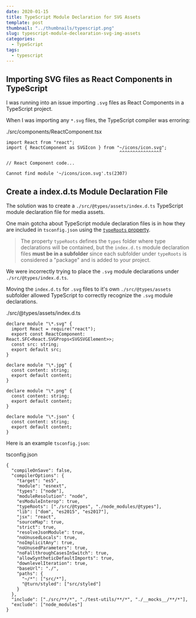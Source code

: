 ```yaml
---
date: 2020-01-15
title: TypeScript Module Declaration for SVG Assets
template: post
thumbnail: "../thumbnails/typescript.png"
slug: typescript-module-declearation-svg-img-assets
categories:
  - TypeScript
tags:
  - typescript
---
```


## Importing SVG files as React Components in TypeScript

I was running into an issue importing `.svg` files as React Components in a TypeScript project.

When I was importing any `*.svg` files, the TypeScript compiler was erroring:

<div class="filename">./src/components/ReactComponent.tsx</div>

```tsx{2}
import React from "react";
import { ReactComponent as SVGIcon } from "~/icons/icon.svg";
                                           ^^^^^^^^^^^^^^^^

// React Component code...
```

```terminal
Cannot find module '~/icons/icon.svg'.ts(2307)
```

## Create a index.d.ts Module Declaration File

The solution was to create a `./src/@types/assets/index.d.ts` TypeScript module declaration file for media assets.

One main gotcha about TypeScript module declaration files is in how they are included in `tsconfig.json` using the <a href="http://www.typescriptlang.org/docs/handbook/tsconfig-json.html#types-typeroots-and-types" target="_blank">`typeRoots` property</a>.

> The property `typeRoots` defines the `types` folder where type declarations will be contained, but the `index.d.ts` module declaration files **must be in a subfolder** since each subfolder under `typeRoots` is considered a "package" and is added to your project.

We were incorrectly trying to place the `.svg` module declarations under `./src/@types/index.d.ts`.

Moving the `index.d.ts` for `.svg` files to it's own `./src/@types/assets` subfolder allowed TypeScript to correctly recognize the `.svg` module declarations.

<div class="filename">./src/@types/assets/index.d.ts</div>

```ts{1-6}
declare module "\*.svg" {
  import React = require("react");
  export const ReactComponent: React.SFC<React.SVGProps<SVGSVGElement>>;
  const src: string;
  export default src;
}

declare module "\*.jpg" {
  const content: string;
  export default content;
}

declare module "\*.png" {
  const content: string;
  export default content;
}

declare module "\*.json" {
  const content: string;
  export default content;
}
```

Here is an example `tsconfig.json`:

<div class="filename">tsconfig.json</div>

```json{9}
{
  "compileOnSave": false,
  "compilerOptions": {
    "target": "es5",
    "module": "esnext",
    "types": ["node"],
    "moduleResolution": "node",
    "esModuleInterop": true,
    "typeRoots": ["./src/@types", "./node_modules/@types"],
    "lib": ["dom", "es2015", "es2017"],
    "jsx": "react",
    "sourceMap": true,
    "strict": true,
    "resolveJsonModule": true,
    "noUnusedLocals": true,
    "noImplicitAny": true,
    "noUnusedParameters": true,
    "noFallthroughCasesInSwitch": true,
    "allowSyntheticDefaultImports": true,
    "downlevelIteration": true,
    "baseUrl": "./",
    "paths": {
      "~/*": ["src/*"],
      "@turn/styled": ["src/styled"]
    }
  },
  "include": ["./src/**/*", "./test-utils/**/*", "./__mocks__/**/*"],
  "exclude": ["node_modules"]
}
```
